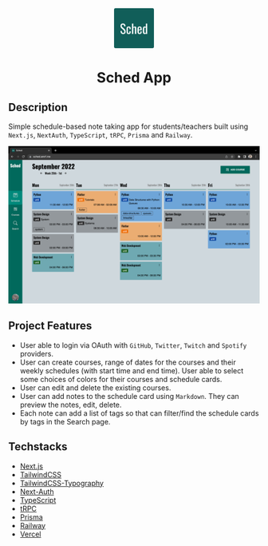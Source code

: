 <div align="center">
  <img src="./public/sched-logo.png" alt="BloqDown" height="80" style="border-radius: 3px;" />
  <h1>Sched App</h1>
</div>

## Description

Simple schedule-based note taking app for students/teachers built using `Next.js`, `NextAuth`, `TypeScript`, `tRPC`, `Prisma` and `Railway`.

![sched](./public/sched-min.png)

## Project Features

- User able to login via OAuth with `GitHub`, `Twitter`, `Twitch` and `Spotify` providers.
- User can create courses, range of dates for the courses and their weekly schedules (with start time and end time). User able to select some choices of colors for their courses and schedule cards.
- User can edit and delete the existing courses.
- User can add notes to the schedule card using `Markdown`. They can preview the notes, edit, delete.
- Each note can add a list of tags so that can filter/find the schedule cards by tags in the Search page.

## Techstacks

- [Next.js](https://nextjs.org/)
- [TailwindCSS](https://tailwindcss.com/)
- [TailwindCSS-Typography](https://tailwindcss.com/docs/typography-plugin)
- [Next-Auth](https://next-auth.js.org/)
- [TypeScript](https://www.typescriptlang.org/)
- [tRPC](https://trpc.io/)
- [Prisma](https://www.prisma.io/)
- [Railway](https://railway.app/)
- [Vercel](https://vercel.com/)